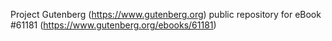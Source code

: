 Project Gutenberg (https://www.gutenberg.org) public repository for
eBook #61181 (https://www.gutenberg.org/ebooks/61181)

